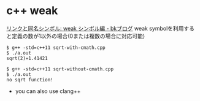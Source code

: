 # c++ weak

[リンクと同名シンボル: weak シンボル編 \- bkブログ]( http://0xcc.net/blog/archives/000062.html )
weak symbolを利用すると定義の数が1以外の場合(0または複数の場合に対応可能)

```
$ g++ -std=c++11 sqrt-with-cmath.cpp
$ ./a.out
sqrt(2)=1.41421
```

```
$ g++ -std=c++11 sqrt-without-cmath.cpp
$ ./a.out
no sqrt function!
```

* you can also use clang++
